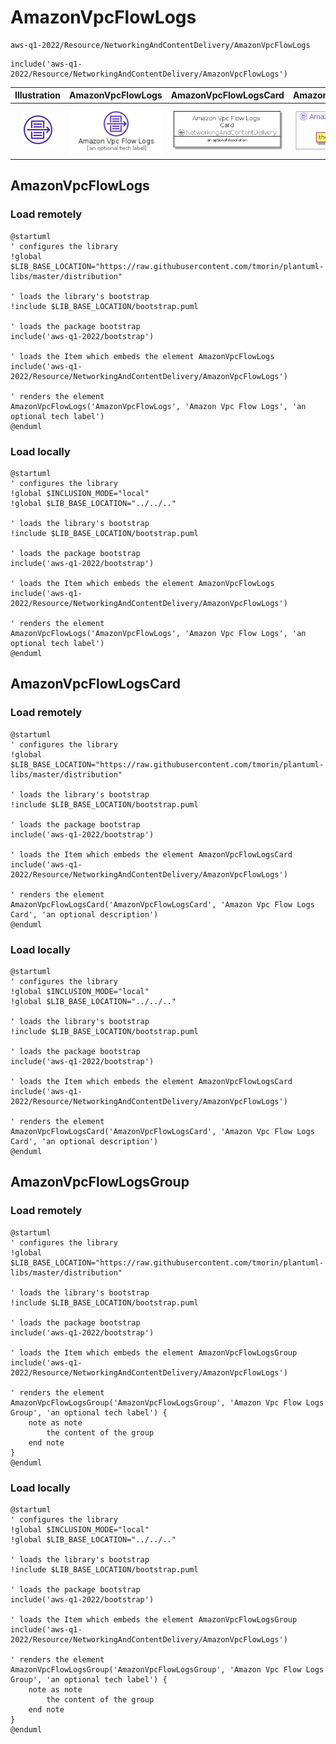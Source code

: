 # AmazonVpcFlowLogs


```text
aws-q1-2022/Resource/NetworkingAndContentDelivery/AmazonVpcFlowLogs
```

```text
include('aws-q1-2022/Resource/NetworkingAndContentDelivery/AmazonVpcFlowLogs')
```



| Illustration | AmazonVpcFlowLogs | AmazonVpcFlowLogsCard | AmazonVpcFlowLogsGroup |
| :---: | :---: | :---: | :---: |
| ![illustration for Illustration](../../../aws-q1-2022/Resource/NetworkingAndContentDelivery/AmazonVpcFlowLogs.png) | ![illustration for AmazonVpcFlowLogs](../../../aws-q1-2022/Resource/NetworkingAndContentDelivery/AmazonVpcFlowLogs.Local.png) | ![illustration for AmazonVpcFlowLogsCard](../../../aws-q1-2022/Resource/NetworkingAndContentDelivery/AmazonVpcFlowLogsCard.Local.png) | ![illustration for AmazonVpcFlowLogsGroup](../../../aws-q1-2022/Resource/NetworkingAndContentDelivery/AmazonVpcFlowLogsGroup.Local.png) |




## AmazonVpcFlowLogs

### Load remotely
```plantuml
@startuml
' configures the library
!global $LIB_BASE_LOCATION="https://raw.githubusercontent.com/tmorin/plantuml-libs/master/distribution"

' loads the library's bootstrap
!include $LIB_BASE_LOCATION/bootstrap.puml

' loads the package bootstrap
include('aws-q1-2022/bootstrap')

' loads the Item which embeds the element AmazonVpcFlowLogs
include('aws-q1-2022/Resource/NetworkingAndContentDelivery/AmazonVpcFlowLogs')

' renders the element
AmazonVpcFlowLogs('AmazonVpcFlowLogs', 'Amazon Vpc Flow Logs', 'an optional tech label')
@enduml
```

### Load locally
```plantuml
@startuml
' configures the library
!global $INCLUSION_MODE="local"
!global $LIB_BASE_LOCATION="../../.."

' loads the library's bootstrap
!include $LIB_BASE_LOCATION/bootstrap.puml

' loads the package bootstrap
include('aws-q1-2022/bootstrap')

' loads the Item which embeds the element AmazonVpcFlowLogs
include('aws-q1-2022/Resource/NetworkingAndContentDelivery/AmazonVpcFlowLogs')

' renders the element
AmazonVpcFlowLogs('AmazonVpcFlowLogs', 'Amazon Vpc Flow Logs', 'an optional tech label')
@enduml
```

## AmazonVpcFlowLogsCard

### Load remotely
```plantuml
@startuml
' configures the library
!global $LIB_BASE_LOCATION="https://raw.githubusercontent.com/tmorin/plantuml-libs/master/distribution"

' loads the library's bootstrap
!include $LIB_BASE_LOCATION/bootstrap.puml

' loads the package bootstrap
include('aws-q1-2022/bootstrap')

' loads the Item which embeds the element AmazonVpcFlowLogsCard
include('aws-q1-2022/Resource/NetworkingAndContentDelivery/AmazonVpcFlowLogs')

' renders the element
AmazonVpcFlowLogsCard('AmazonVpcFlowLogsCard', 'Amazon Vpc Flow Logs Card', 'an optional description')
@enduml
```

### Load locally
```plantuml
@startuml
' configures the library
!global $INCLUSION_MODE="local"
!global $LIB_BASE_LOCATION="../../.."

' loads the library's bootstrap
!include $LIB_BASE_LOCATION/bootstrap.puml

' loads the package bootstrap
include('aws-q1-2022/bootstrap')

' loads the Item which embeds the element AmazonVpcFlowLogsCard
include('aws-q1-2022/Resource/NetworkingAndContentDelivery/AmazonVpcFlowLogs')

' renders the element
AmazonVpcFlowLogsCard('AmazonVpcFlowLogsCard', 'Amazon Vpc Flow Logs Card', 'an optional description')
@enduml
```

## AmazonVpcFlowLogsGroup

### Load remotely
```plantuml
@startuml
' configures the library
!global $LIB_BASE_LOCATION="https://raw.githubusercontent.com/tmorin/plantuml-libs/master/distribution"

' loads the library's bootstrap
!include $LIB_BASE_LOCATION/bootstrap.puml

' loads the package bootstrap
include('aws-q1-2022/bootstrap')

' loads the Item which embeds the element AmazonVpcFlowLogsGroup
include('aws-q1-2022/Resource/NetworkingAndContentDelivery/AmazonVpcFlowLogs')

' renders the element
AmazonVpcFlowLogsGroup('AmazonVpcFlowLogsGroup', 'Amazon Vpc Flow Logs Group', 'an optional tech label') {
    note as note
        the content of the group
    end note
}
@enduml
```

### Load locally
```plantuml
@startuml
' configures the library
!global $INCLUSION_MODE="local"
!global $LIB_BASE_LOCATION="../../.."

' loads the library's bootstrap
!include $LIB_BASE_LOCATION/bootstrap.puml

' loads the package bootstrap
include('aws-q1-2022/bootstrap')

' loads the Item which embeds the element AmazonVpcFlowLogsGroup
include('aws-q1-2022/Resource/NetworkingAndContentDelivery/AmazonVpcFlowLogs')

' renders the element
AmazonVpcFlowLogsGroup('AmazonVpcFlowLogsGroup', 'Amazon Vpc Flow Logs Group', 'an optional tech label') {
    note as note
        the content of the group
    end note
}
@enduml
```

